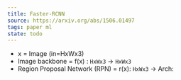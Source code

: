 ```yaml
---
title: Faster-RCNN
source: https://arxiv.org/abs/1506.01497
tags: paper ml
state: todo
---
```


- x = Image (in=HxWx3) 
- Image backbone = f(x) : `HxWx3` -> `HxWx3`
- Region Proposal Network (RPN) = r(x): `HxWx3` -> 
Arch: